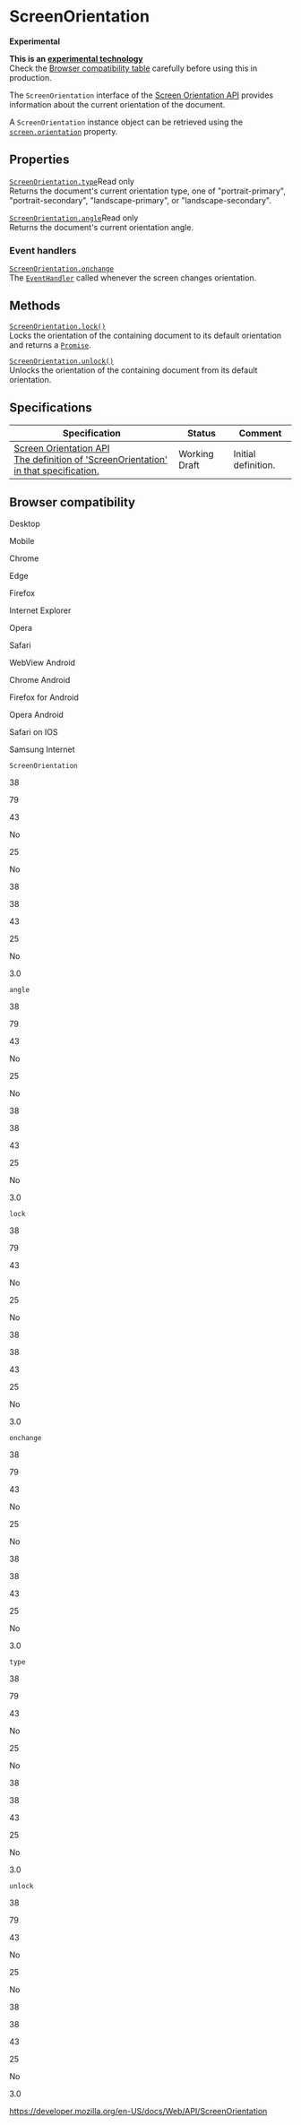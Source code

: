 ScreenOrientation
=================

**Experimental**

**This is an [experimental technology](https://developer.mozilla.org/en-US/docs/MDN/Guidelines/Conventions_definitions#experimental)**  
Check the [Browser compatibility table](#browser_compatibility) carefully before using this in production.

The `ScreenOrientation` interface of the [Screen Orientation API](screen_orientation_api) provides information about the current orientation of the document.

A `ScreenOrientation` instance object can be retrieved using the [`screen.orientation`](screen/orientation) property.

Properties
----------

 [`ScreenOrientation.type`](screenorientation/type)<span class="badge inline readonly">Read only </span>   
Returns the document's current orientation type, one of "portrait-primary", "portrait-secondary", "landscape-primary", or "landscape-secondary".

 [`ScreenOrientation.angle`](screenorientation/angle)<span class="badge inline readonly">Read only </span>   
Returns the document's current orientation angle.

### Event handlers

[`ScreenOrientation.onchange`](screenorientation/onchange)  
The [`EventHandler`](https://developer.mozilla.org/en-US/docs/Web/Events/Event_handlers) called whenever the screen changes orientation.

Methods
-------

[`ScreenOrientation.lock()`](screenorientation/lock)  
Locks the orientation of the containing document to its default orientation and returns a [`Promise`](https://developer.mozilla.org/en-US/docs/Web/JavaScript/Reference/Global_Objects/Promise).

[`ScreenOrientation.unlock()`](screenorientation/unlock)  
Unlocks the orientation of the containing document from its default orientation.

Specifications
--------------

<table><thead><tr class="header"><th>Specification</th><th>Status</th><th>Comment</th></tr></thead><tbody><tr class="odd"><td><a href="https://w3c.github.io/screen-orientation/#screenorientation-interface">Screen Orientation API<br />
<span class="small">The definition of 'ScreenOrientation' in that specification.</span></a></td><td><span class="spec-wd">Working Draft</span></td><td>Initial definition.</td></tr></tbody></table>

Browser compatibility
---------------------

Desktop

Mobile

Chrome

Edge

Firefox

Internet Explorer

Opera

Safari

WebView Android

Chrome Android

Firefox for Android

Opera Android

Safari on IOS

Samsung Internet

`ScreenOrientation`

38

79

43

No

25

No

38

38

43

25

No

3.0

`angle`

38

79

43

No

25

No

38

38

43

25

No

3.0

`lock`

38

79

43

No

25

No

38

38

43

25

No

3.0

`onchange`

38

79

43

No

25

No

38

38

43

25

No

3.0

`type`

38

79

43

No

25

No

38

38

43

25

No

3.0

`unlock`

38

79

43

No

25

No

38

38

43

25

No

3.0

<a href="https://developer.mozilla.org/en-US/docs/Web/API/ScreenOrientation" class="_attribution-link">https://developer.mozilla.org/en-US/docs/Web/API/ScreenOrientation</a>
